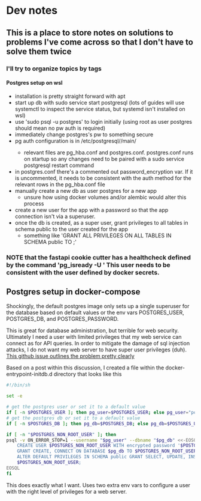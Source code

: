 # Dev notes

## This is a place to store notes on solutions to problems I've come across so that I don't have to solve them twice

### I'll try to organize topics by tags

#### Postgres setup on wsl

- installation is pretty straight forward with apt
- start up db with sudo service start postgresql (lots of guides will use systemctl to inspect the service status, but systemd isn't installed on wsl)
- use 'sudo psql -u postgres' to login initially (using root as user postgres should mean no pw auth is required)
- immediately change postgres's pw to something secure
- pg auth configuration is in /etc/postgresql/<version>/main/
    - relevant files are pg_hba.conf and postgres.conf. postgres.conf runs on startup so any changes need to be paired with a sudo service postgresql restart command
- in postgres.conf there's a commented out password_encryption var. If it is uncommented, it needs to be consistent with the auth method for the relevant rows in the pg_hba.conf file
- manually create a new db as user postgres for a new app
    - unsure how using docker volumes and/or alembic would alter this process
- create a new user for the app with a password so that the app connection isn't via a superuser.
- once the db is created, as a super user, grant privileges to all tables in schema public to the user
created for the app
    - something like 'GRANT ALL PRIVILEGES ON ALL TABLES IN SCHEMA public TO <user>;'
    
### NOTE that the fastapi cookie cutter has a healthcheck defined by the command 'pg_isready -U <user>' This user needs to be consistent with the user defined by docker secrets.

## Postgres setup in docker-compose
Shockingly, the default postgres image only sets up a single superuser for the database based on default values
or the env vars POSTGRES_USER, POSTGRES_DB, and POSTGRES_PASSWORD.

This is great for database administration, but terrible for web security. Ultimately I need a user with
limited privileges that my web service can connect as for API queries. In order to mitigate the damage of
sql injection attacks, I do not want my web server to have super user privileges (duh).
[This github issue outlines the problem pretty clearly](https://github.com/docker-library/postgres/issues/175)

Based on a post within this discussion, I created a file within the docker-entrypoint-initdb.d directory
that looks like this 

```bash
#!/bin/sh

set -e

# get the postgres user or set it to a default value
if [ -n $POSTGRES_USER ]; then pg_user=$POSTGRES_USER; else pg_user="postgres"; fi
# get the postgres db or set it to a default value
if [ -n $POSTGRES_DB ]; then pg_db=$POSTGRES_DB; else pg_db=$POSTGRES_USER; fi

if [ -n "$POSTGRES_NON_ROOT_USER" ]; then
psql -v ON_ERROR_STOP=1 --username "$pg_user" --dbname "$pg_db" <<-EOSQL
    CREATE USER $POSTGRES_NON_ROOT_USER WITH encrypted password '$POSTGRES_NON_ROOT_USER_PASSWORD';
    GRANT CREATE, CONNECT ON DATABASE $pg_db TO $POSTGRES_NON_ROOT_USER;
    ALTER DEFAULT PRIVILEGES IN SCHEMA public GRANT SELECT, UPDATE, INSERT, DELETE, REFERENCES ON TABLES TO
    $POSTGRES_NON_ROOT_USER;
EOSQL
fi
```

This does exactly what I want. Uses two extra env vars to configure a user with the right level of privileges 
for a web server.
